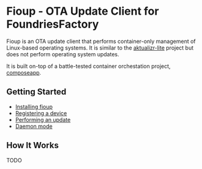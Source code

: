 # Fioup - OTA Update Client for FoundriesFactory

Fioup is an OTA update client that performs container-only management
of Linux-based operating systems. It is similar to the
[aktualizr-lite](https://github.com/foundriesio/aktualizr-lite) project
but does not perform operating system updates.

It is built on-top of a battle-tested container orchestation project,
[composeapp](https://github.com/foundriesio/composeapp).

## Getting Started

* [Installing fioup](./install.md)
* [Registering a device](./register-device.md)
* [Performing an update](./update-device.md)
* [Daemon mode](./daemon-mode.md)

## How It Works

TODO
